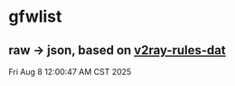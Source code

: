 # gfwlist
## raw -> json, based on [v2ray-rules-dat](https://github.com/Loyalsoldier/v2ray-rules-dat)
Fri Aug  8 12:00:47 AM CST 2025

